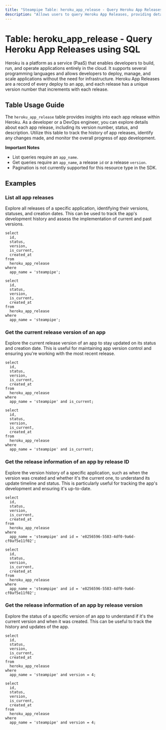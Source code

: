 ```yaml
---
title: "Steampipe Table: heroku_app_release - Query Heroku App Releases using SQL"
description: "Allows users to query Heroku App Releases, providing detailed information about the version, status, and description of each app release."
---
```


# Table: heroku_app_release - Query Heroku App Releases using SQL

Heroku is a platform as a service (PaaS) that enables developers to build, run, and operate applications entirely in the cloud. It supports several programming languages and allows developers to deploy, manage, and scale applications without the need for infrastructure. Heroku App Releases are a record of every deploy to an app, and each release has a unique version number that increments with each release.

## Table Usage Guide

The `heroku_app_release` table provides insights into each app release within Heroku. As a developer or a DevOps engineer, you can explore details about each app release, including its version number, status, and description. Utilize this table to track the history of app releases, identify any changes made, and monitor the overall progress of app development.

**Important Notes**
- List queries require an `app_name`.
- Get queries require an `app_name`, a release `id` or a release `version`.
- Pagination is not currently supported for this resource type in the SDK.

## Examples

### List all app releases
Explore all releases of a specific application, identifying their versions, statuses, and creation dates. This can be used to track the app's development history and assess the implementation of current and past versions.

```sql+postgres
select
  id,
  status,
  version,
  is_current,
  created_at
from
  heroku_app_release
where
  app_name = 'steampipe';
```

```sql+sqlite
select
  id,
  status,
  version,
  is_current,
  created_at
from
  heroku_app_release
where
  app_name = 'steampipe';
```

### Get the current release version of an app
Explore the current release version of an app to stay updated on its status and creation date. This is useful for maintaining app version control and ensuring you're working with the most recent release.

```sql+postgres
select
  id,
  status,
  version,
  is_current,
  created_at
from
  heroku_app_release
where
  app_name = 'steampipe' and is_current;
```

```sql+sqlite
select
  id,
  status,
  version,
  is_current,
  created_at
from
  heroku_app_release
where
  app_name = 'steampipe' and is_current;
```

### Get the release information of an app by release ID
Explore the version history of a specific application, such as when the version was created and whether it's the current one, to understand its update timeline and status. This is particularly useful for tracking the app's development and ensuring it's up-to-date.

```sql+postgres
select
  id,
  status,
  version,
  is_current,
  created_at
from
  heroku_app_release
where
  app_name = 'steampipe' and id = 'e8256596-5583-4df0-9a6d-cf0af5e11f02';
```

```sql+sqlite
select
  id,
  status,
  version,
  is_current,
  created_at
from
  heroku_app_release
where
  app_name = 'steampipe' and id = 'e8256596-5583-4df0-9a6d-cf0af5e11f02';
```

### Get the release information of an app by release version
Explore the status of a specific version of an app to understand if it's the current version and when it was created. This can be useful to track the history and updates of the app.

```sql+postgres
select
  id,
  status,
  version,
  is_current,
  created_at
from
  heroku_app_release
where
  app_name = 'steampipe' and version = 4;
```

```sql+sqlite
select
  id,
  status,
  version,
  is_current,
  created_at
from
  heroku_app_release
where
  app_name = 'steampipe' and version = 4;
```